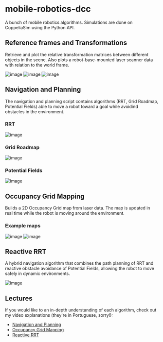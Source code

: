 # mobile-robotics-dcc
A bunch of mobile robotics algorithms. Simulations are done on CoppeliaSim using the Python API.

## Reference frames and Transformations
Retrieve and plot the relative transformation matrices between different objects in the scene. Also plots a robot-base-mounted laser scanner data with relation to the world frame.

![image](https://user-images.githubusercontent.com/32180331/230533610-01977ebd-0786-4edc-93b6-b900342ed1a3.png)
![image](https://user-images.githubusercontent.com/32180331/230533658-1e1b5253-122f-498f-b102-c5d014c8bd5e.png)
![image](https://user-images.githubusercontent.com/32180331/230533699-bca9836c-5195-4c92-857c-1ae6dcc1adf7.png)

## Navigation and Planning
The navigation and planning script contains algorithms (RRT, Grid Roadmap, Potential Fields) able to move a robot toward a goal while avoidind obstacles in the environment.

### RRT
![image](https://user-images.githubusercontent.com/32180331/230535490-fd686db4-e716-4817-9f52-656722dc2f8f.png)


### Grid Roadmap
![image](https://user-images.githubusercontent.com/32180331/230535209-a22e3ff6-1ed1-4091-9205-7108844de2f2.png)



### Potential Fields
![image](https://user-images.githubusercontent.com/32180331/230535037-ecc56fd3-b7a5-4ab0-a1b0-33de0e13fd86.png)

## Occupancy Grid Mapping
Builds a 2D Occupancy Grid map from laser data. The map is updated in real time while the robot is moving around the environment.

### Example maps
![image](https://user-images.githubusercontent.com/32180331/230536260-71cfd8a9-4485-45c4-a106-51402dcac6f1.png)
![image](https://user-images.githubusercontent.com/32180331/230536280-6af957e0-8336-43bb-b029-7e00128b6e53.png)

## Reactive RRT
A hybrid navigation algorithm that combines the path planning of RRT and reactive obstacle avoidance of Potential Fields, allowing the robot to move safely in dynamic environments.

![image](https://user-images.githubusercontent.com/32180331/230537421-b56b44c2-9284-4b9f-87b4-fc346bf9c3f3.png)

## Lectures
If you would like to an in-depth understanding of each algorithm, check out my video explanations (they're in Portuguese, sorry!):
- [Navigation and Planning](https://youtu.be/AeXQfEIXQcg)
- [Occupancy Grid Mapping](https://youtu.be/uUqiVMOrajU)
- [Reactive RRT](https://youtu.be/gyzC2T0Ec0A)

